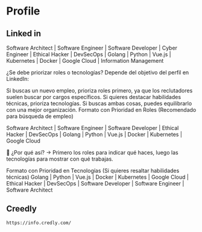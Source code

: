 # Profile

## Linked in

Software Architect | Software Engineer | Software Developer | Cyber Engineer | Ethical Hacker | DevSecOps | Golang | Python | Vue.js | Kubernetes | Docker | Google Cloud | Information Management


¿Se debe priorizar roles o tecnologías?
Depende del objetivo del perfil en LinkedIn:

Si buscas un nuevo empleo, prioriza roles primero, ya que los reclutadores suelen buscar por cargos específicos.
Si quieres destacar habilidades técnicas, prioriza tecnologías.
Si buscas ambas cosas, puedes equilibrarlo con una mejor organización.
Formato con Prioridad en Roles (Recomendado para búsqueda de empleo)


Software Architect | Software Engineer | Software Developer | Ethical Hacker | DevSecOps | Golang | Python | Vue.js | Docker | Kubernetes | Google Cloud

🔹 ¿Por qué así? → Primero los roles para indicar qué haces, luego las tecnologías para mostrar con qué trabajas.

Formato con Prioridad en Tecnologías (Si quieres resaltar habilidades técnicas)
Golang | Python | Vue.js | Docker | Kubernetes | Google Cloud | Ethical Hacker | DevSecOps | Software Developer | Software Engineer | Software Architect



## Creedly

    https://info.credly.com/